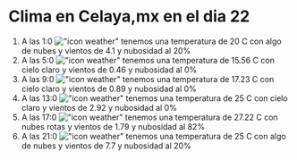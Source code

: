 # Clima en Celaya,mx en el dia 22

1. A las 1:0 !["icon weather"](http://openweathermap.org/img/w/02n.png) tenemos una temperatura de 20 C con algo de nubes y  vientos de 4.1 y nubosidad al 20%
1. A las 5:0 !["icon weather"](http://openweathermap.org/img/w/01n.png) tenemos una temperatura de 15.56 C con cielo claro y  vientos de 0.46 y nubosidad al 0%
1. A las 9:0 !["icon weather"](http://openweathermap.org/img/w/01d.png) tenemos una temperatura de 17.23 C con cielo claro y  vientos de 0.89 y nubosidad al 0%
1. A las 13:0 !["icon weather"](http://openweathermap.org/img/w/01d.png) tenemos una temperatura de 25 C con cielo claro y  vientos de 2.92 y nubosidad al 0%
1. A las 17:0 !["icon weather"](http://openweathermap.org/img/w/04d.png) tenemos una temperatura de 27.22 C con nubes rotas y  vientos de 1.79 y nubosidad al 82%
1. A las 21:0 !["icon weather"](http://openweathermap.org/img/w/02n.png) tenemos una temperatura de 25 C con algo de nubes y  vientos de 7.7 y nubosidad al 20%
